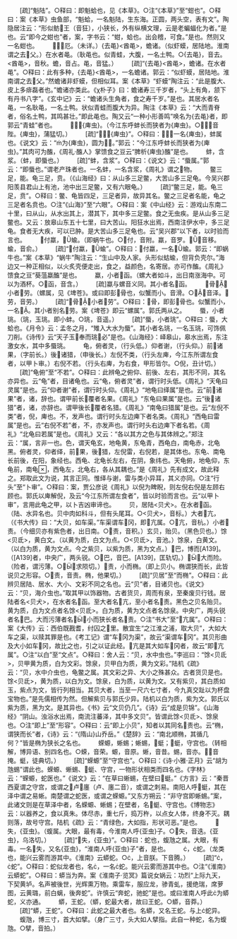 <!-- { "loadSidebar": true } -->
　　[疏]“魁陆”。○释曰：即魁蛤也，见《本草》。○注“《本草》”至“蚶也”。○释曰：案《本草》虫鱼部，“魁蛤，一名魁陆，生东海。正圆，两头空，表有文”。陶隐居注云：“形似鲂王（音狂），小狭长，外有纵横文理，云是老蝙蝠化为者。”是也。云“即今之蚶也”者，案，字书云：“蚶，蛤也。出会稽，可食。”是也。然则又一名蚶也。
　　厄。（未详。）{去黾}<酋黾>，蟾诸。（似虾蟆，居陆地。淮南谓之去父。）在水者黾。（耿黾也。似青蛙，大腹，一名土鸭。○{去黾}，音去。<酋黾>，音秋。蟾，音占。黾，音猛。）
　　[疏]“{去黾}<酋黾>，蟾诸。在水者黾”。○释曰：此有多种，{去黾}<酋黾>，一名蟾诸。郭云：“似虾蟆，居陆地。淮南谓之去父。”然蟾诸非虾蟆，但相似耳。案《本草》“虾蟆”陶注云：“此是腹大、皮上多痱磊者也。”蟾诸亦类此。《χ朴子》曰：蟾诸寿三千岁者，“头上有角，颔下有丹书八字”。《玄中记》云：“蟾诸头生角者，食之寿千岁。”是也。其居水者名黾，一名耿黾，一名土鸭。状似青蛙而腹大为异。陶注《本草》云：“大而青脊者，俗名土鸭，其鸣甚壮。”即此黾也。陶又云“一种小形善鸣”唤名为{去黾}者，即郭云“青蛙”者也。
　　┩，{庳虫}。（今江东呼蚌长而狭者为{庳虫}。○┩，音陛。{庳虫}，蒲猛切。）
　　[疏]“┩，{庳虫}”。○释曰：┩，一名{庳虫}，蚌属也。《说文》云：“为{庳虫}，圆为。”郭云：“今江东呼蚌长而狭者为{庳虫}。”其肉可为醢，《周礼·醢人》掌馈食之豆云“脾析{庳虫}醢”是也。
　　蚌，含浆。（蚌，即蜃也。）
　　[疏]“蚌，含浆”。○释曰：《说文》云：“蜃属。”郭云：“即蜃也。”谓老产珠者也。一名蚌，一名含浆，《周礼》谓之物。
　　鳖三足，能。龟三足，贲。（《山海经》曰：从山多三足鳖，大苦山多三足龟。今吴兴郡阳羡县君山上有池，池中出三足鳖，又有六眼龟。）
　　[疏]“鳖三足，能。龟三足，贲”。○释曰：鳖、龟皆四足，三足者异，故异其名。鳖之三足者名能，龟之三足者名贲也。○注“《山海》”至“六眼”。○释曰：案《中山经》云：游戏山东南二十里，曰从山，从水出其上，潜其下，其中多三足鳖。食之无虫疾。是从山多三足鳖也。又云：放皋山东五十七里，曰大苦山。阳狂水出焉，西南注伊水中，多三足龟。食者无大疾，可以已肿。是大苦山多三足龟也。云“吴兴郡”以下者，以时验而言也。
　　付蠃，蝓。（即蜗牛也。○付，音附。蠃，音罗。，音移。蝓，音俞。）
　　[疏]“付蠃，蝓”。○释曰：付蠃，一名蝓。郭云：“即蜗牛也。”案《本草》“蜗牛”陶注云：“生山中及人家。头形似蛄蝓，但背负壳尔。”海边又一种正相似，以火炙壳便走出，食之，益颜色，名寄居。亦可作醢。《周礼》馈食之豆“葵菹蠃醢”是也。
　　蠃，小者函。（螺大者如斗，出日南涨海中。可以为酒杯。○函，音含。）
　　[疏]蠃与螺音义同。其小者名函。
　　骨，小者劳。（螺属，见《埤苍》。或曰即彭骨也，似蟹而小。音滑。○，音泽。劳，音劳。）
　　[疏]“骨，小者劳”。○释曰：骨，即彭骨也。似蟹而小，一名。其小者别名劳。案《埤苍》即云“螺属”。郭氏两从之。
　　蜃，小者珧。（珧，玉珧。即小蚌。○珧，音遥。）
　　[疏]“蜃，小者珧”。○释曰：蜃，大蛤也。《月令》云：孟冬之月，“雉入大水为蜃”。其小者名珧，一名玉珧，可饰佩刀削。《诗传》云“天子玉奉而珧必”是也。《山海经》：峄皋山，皋水出焉，东注激女水，其中多蜃珧。
　　龟，俯者灵，（行头低。）仰者谢，（行头仰。）前诸果，（字前长。）後诸猎，（申後长。）左倪不类，（行头左庳，今江东所谓左食者，以甲卜审。）右倪不若。（行头右庳，为右食，甲形皆尔。○倪，丑计切。）
　　[疏]“龟俯”至“不若”。○释曰：此辨龟之俯仰、前後、左右，其形不同，其名亦异也。云“龟”者，目诸龟也。云“龟，俯者灵”者，谓行时头低。《周礼》“天龟曰灵属”是也。云“仰者谢”者，谓行时头仰。《周礼》“地龟曰绎属”是也。云“前诸果”者，诸，辞也。谓甲前长覆者名果。《周礼》“东龟曰果属”是也。云“後诸猎”者，诸，亦辞也。谓甲後长覆者名猎。《周礼》“南龟曰猎属”是也。云“左倪不类”者，倪，庳也。不，发声也。谓行时头左边庳下者名类。《周礼》“西龟曰雷属”是也。云“右倪不若”者，不，亦发声也。谓行时头右边庳下者名若。《周礼》“北龟曰若属”是也。《周礼》又云：“各以其方之色与其体辨之。”郑注云：“属，言非一也。色，谓天龟玄，地龟黄，东龟青，西龟白，南龟赤，北龟黑。俯者灵，仰者绎，前果，後猎，左倪雷，右倪若，是其体也。东龟、南龟长前後，在阳，象经也。西龟、北龟长左右，在阴，象纬也。天龟俯，地龟仰，东龟前，南龟，西龟左，北龟右，各从其耦也。”是《周礼》先有成文，故此释之。郑取此文为说，其言正同。惟绎与谢，雷与类小异耳，其义亦同。○注“行头”至“卜审”。○释曰：案，贾公彦说《周礼》以倪为睥睨，则左倪右倪是左顾右顾也。郭氏以庳解倪，及云“今江东所谓左食者”，皆以时验而言也。云“以甲卜审”，言用此龟之甲，以卜吉凶审谛也。
　　贝，居陆<贝犬>。在水者函。（陆、水异名也。贝中肉如科斗，但有头尾耳。○<贝犬>，音标。）大者亢，（《书大传》曰：“大贝，如车渠。”车渠谓车冈，即亢属。○亢，音杭。）小者责。（今细贝亦有紫色者，出日南。○责，音积。）玄贝，贻贝。（黑色贝也。）馀<贝氐>，黄白文。（以黄为质，白文为点。○<贝氐>，音池。）馀泉，白黄文。（以白为质，黄为文点。今之紫贝，以紫为质，黑为文点。）巴，博而[A139]。（[A139]者，中央广，两头锐。○巴，音巴。[A139]，匡轨切。），大而险。（险者，谓污薄。○，求陨切。）责，小而椭。（即上贝小。椭谓狭而长，此皆说贝之形容。○责，音责。椭，他果切。）
　　[疏]“贝居”至“而椭”。○释曰：此辨贝居陆、居水、大小、文彩不同之名也。云“贝”者，目诸贝也。《说文》云：“贝，海介虫也。”取其甲以饰器物。古者货贝，周而有泉，至秦废贝行钱。居陆者名<贝犬>，在水者名函。至大者名亢，至小者名责。黑色之贝名贻贝。黄为质，白为文点者名馀<贝氐>。白为质，黄为文点者名馀泉。中央广，两头锐者名巴。大而污薄者名，小而狭长者名责。○注“书大”至“亢属”。○释曰：案《大传》云：西伯既戡耆，纣囚之里。散宜生“之江淮之浦，取大贝”，大如大车之渠，以赎其罪是也。《考工记》谓“车冈为渠”，故云“渠谓车冈”。其贝形曲及大小如车冈，故比之也，引之以证此经。亢是其大如车冈者，故云“即亢属”。○注“以白”至“文点”。○释曰：舍人云：“贝，水中虫也。”李巡曰：“馀<贝氐>，贝甲黄为质，白为文彩。馀泉，贝甲白为质，黄为文彩。”陆机《疏》云：“贝，水中介虫也，龟鳖之属。其文彩之异、大小之殊甚众。古者货贝是也。馀<贝氐>，黄为质，以白为文。馀泉，白为质，以黄为文。又有紫贝，其白质如玉，紫点为文，皆行列相当。其贝大者，当至一尺六七寸者，今九真交趾以为杯盘宝物也。”是先儒相传为然。但解紫贝与郭氏少异。陆机以白为质，紫为文。郭氏以紫为质，黑为文。是其异也。《书》云“文贝仍几”。《诗》云“成是贝锦”。《山海经》“阴山。浊浴水出焉，南流注蕃泽，其中多文贝”。皆谓此馀<贝氐>、馀泉也。○注“即上”至“形容”。○释曰：云“即上小贝”，知者以其同名责也。云“椭，谓狭而长”者，《诗》云：“{隋山}山乔岳。”《楚辞》云：“南北顺椭，其循几何？”皆是椭为狭长之名也。
　　蝾螈，蜥蜴；蜥蜴，蜓；蜓，守宫也。（转相解，博异语、别四名也。○蝾，音荣。螈，音原。蜥，音昔。蜴，音亦。，音掩。蜓，徒典切。）
　　[疏]“蝾螈”至“守宫也”。○释曰：《诗·小雅·正月》云“胡为虺蜴”谓此也。蝾螈、蜥蜴、蜓、守宫，一物形状相类而四名也。《字林》云：“蝾螈，蛇医也。”《说文》云：“在草曰蜥蜴，在壁曰蜓。”《方言》云：“秦晋西夏谓之守宫，或谓之卢廛（卢、廛二音），或谓之刺易。南阳人呼蜓，其在泽中谓之易蜥。南楚谓之蛇医，或谓之蝾螈。”又东方朔云：“非守宫即蜥蜴。”案，此诸文则是在草泽中者，名蝾螈、蜥蜴；在壁者，名蜓、守宫也。《博物志》云：以器养之，食以真朱。体尽赤，重七斤，捣万杵，以点女人体，终身不灭。耦则落，故号守宫。陆机《疏》云：“青绿色，大如指，形状可恶。”是也。
　　失，{亚虫}。（蝮属。大眼，最有毒，今淮南人呼{亚虫}子。○失，音迭。{亚虫}，乌洛切。）
　　[疏]“失，{亚虫}”。○释曰：蛇也，蝮虺之属。大眼，有毒。一名失，又名{亚虫}，“淮南人呼{亚虫}子”者，是也。
　　，蛇。（龙类也，能兴云雾而游其中。《淮南》云蟒蛇。○，上音朕。下音腾。）
　　[疏]“，蛇”。○释曰：蛇似龙者也，名，一名蛇。能兴云雾而游其中也。○注“《淮南》云蟒蛇”。○释曰：蟒当为奔。案《淮南子·览冥》篇说女娲云：功烈“上际九天，下契黄垆。名声被後世，光辉熏万物。乘雷车，服应龙，骖青虬，援绝瑞，席萝图，云黄璐，前白螭，後奔蛇”。许慎云“奔蛇，驰蛇”是也。或曰淮南人呼此为蟒蛇，义亦通。
　　蟒，王蛇。（蟒，蛇最大者，故曰王蛇。○蟒，音莽。）
　　[疏]“蟒，王蛇”。○释曰：此蛇之最大者也。名蟒，又名王蛇。与上蛇异。
　　蝮虺，博三寸，首大如擘。（身广三寸，头大如人擘指。此自一种蛇，名为蝮虺。○擘，音拍。）
